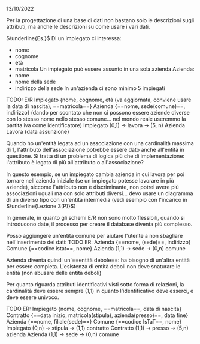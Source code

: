13/10/2022

Per la progettazione di una base di dati non bastano solo le descrizioni sugli attributi, ma anche le descrizioni su come usare i vari dati.

$\underline{Es.}$
Di un impiegato ci interessa:
- nome
- cognome
- età
- matricola
Un impiegato può essere assunto in una sola azienda
Azienda:
- nome
- nome della sede
- indirizzo della sede
In un'azienda ci sono minimo 5 impiegati


TODO: E/R
	Impiegato {nome, cognome, età (va aggiornata, conviene usare la data di nascita), ==matricola==}
	Azienda {==nome, sede(comune)==, indirizzo} (dando per scontato che non ci possono essere aziende diverse con lo stesso nome nello stesso comune... nel mondo reale useremmo la partita iva come identificatore)
	Impiegato (0,1) $\to$ lavora $\to$ (5, n) Azienda
	Lavora {data assunzione}

Quando ho un'entità legata ad un associazione con una cardinalità massima di 1, l'attributo dell'associazione potrebbe essere dato anche all'entità in questione.
Si tratta di un problema di logica più che di implementazione: l'attributo è legato di più all'attributo o all'associazione?

In questo esempio, se un impiegato cambia azienda in cui lavora per poi tornare nell'azienda iniziale (se un impiegato potesse lavorare in più aziende), siccome l'attributo non è discriminante, non potrei avere più associazioni uguali ma con solo attributi diversi... devo usare un diagramma di un diverso tipo con un'entità intermedia (vedi esempio con l'incarico in $\underline{Lezione 3(P)}$)

In generale, in quanto gli schemi E/R non sono molto flessibili, quando si introducono date, il processo per creare il database diventa più complesso.

Posso aggiungere un'entità comune per aiutare l'utente a non sbagliare nell'inserimento dei dati:
TODO ER:
	Azienda {==nome, (sede)==, indirizzo}
	Comune {==codice istat==, nome}
	Azienda (1,1) $\to$ sede $\to$ (0,n) comune

Azienda diventa quindi un'==entità debole==: ha bisogno di un'altra entità per essere completa.
L'esistenza di entità deboli non deve snaturare le entità (non abusare delle entità deboli)

Per quanto riguarda attributi identificativi visti sotto forma di relazioni, la cardinalità deve essere sempre (1,1) in quanto l'identificativo deve esserci, e deve essere univoco.

TODO ER:
	Impiegato {nome, cognome, ==matricola==, data di nascita}
	Contratto {==data inizio, matricola(stipula), azienda(presso)==, data fine}
	Azienda {==nome, filiale(sede)==}
	Comune {==codice IsTaT==, nome}
	Impiegato (0,n) $\to$ stipula $\to$ (1,1) contratto
	Contratto (1,1) $\to$ presso $\to$ (5,n) azienda
	Azienda (1,1) $\to$ sede $\to$ (0,n) comune